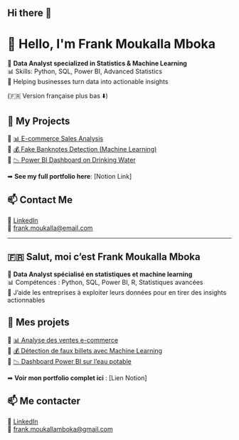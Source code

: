 ## Hi there 👋
# 👋 Hello, I'm Frank Moukalla Mboka  

🎯 **Data Analyst specialized in Statistics & Machine Learning**  
📊 Skills: Python, SQL, Power BI, Advanced Statistics  
🚀 Helping businesses turn data into actionable insights  

(🇫🇷 Version française plus bas ⬇️)  

## 📌 My Projects
🔹 [📊 E-commerce Sales Analysis](https://github.com/FrankMoukalla/Projet-Ecommerce)  
🔹 [💰 Fake Banknotes Detection (Machine Learning)](https://github.com/OboroVAyn/Fake-Banknotes-Detection)  
🔹 [📉 Power BI Dashboard on Drinking Water](https://github.com/FrankMoukalla/Eau-Potable-PowerBI)  

➡ **See my full portfolio here**: [Notion Link]  

## 📫 Contact Me  
🔗 [LinkedIn](https://linkedin.com/in/FrankMoukalla)  
📧 frank.moukalla@email.com  

---

## 🇫🇷 Salut, moi c’est Frank Moukalla Mboka  

🎯 **Data Analyst spécialisé en statistiques et machine learning**  
📊 Compétences : Python, SQL, Power BI, R, Statistiques avancées  
🚀 J’aide les entreprises à exploiter leurs données pour en tirer des insights actionnables  

## 📌 Mes projets
🔹 [📊 Analyse des ventes e-commerce](https://github.com/FrankMoukalla/Projet-Ecommerce)  
🔹 [💰 Détection de faux billets avec Machine Learning](https://github.com/OboroVAyn/Fake-Banknotes-Detection)  
🔹 [📉 Dashboard Power BI sur l’eau potable](https://github.com/FrankMoukalla/Eau-Potable-PowerBI)  

➡ **Voir mon portfolio complet ici** : [Lien Notion]  

## 📫 Me contacter  
🔗 [LinkedIn](https://www.linkedin.com/in/frank-moukalla-mboka-132aab26b)  
📧 frank.moukallamboka@gmail.com  
<!--
**OboroVAyn/OboroVAyn** is a ✨ _special_ ✨ repository because its `README.md` (this file) appears on your GitHub profile.

Here are some ideas to get you started:

- 🔭 I’m currently working on ...
- 🌱 I’m currently learning ...
- 👯 I’m looking to collaborate on ...
- 🤔 I’m looking for help with ...
- 💬 Ask me about ...
- 📫 How to reach me: ...
- 😄 Pronouns: ...
- ⚡ Fun fact: ...
-->
